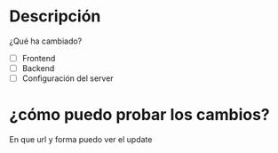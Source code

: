 # Descripción
¿Qué ha cambiado?
- [ ] Frontend
- [ ] Backend
- [ ] Configuración del server

# ¿cómo puedo probar los cambios?
En que url y forma puedo ver el update
